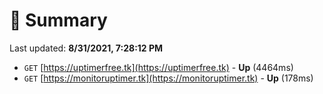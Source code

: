 # 📖 Summary
Last updated: **8/31/2021, 7:28:12 PM**

- `GET` [https://uptimerfree.tk](https://uptimerfree.tk) - **Up** (4464ms)
- `GET` [https://monitoruptimer.tk](https://monitoruptimer.tk) - **Up** (178ms)
